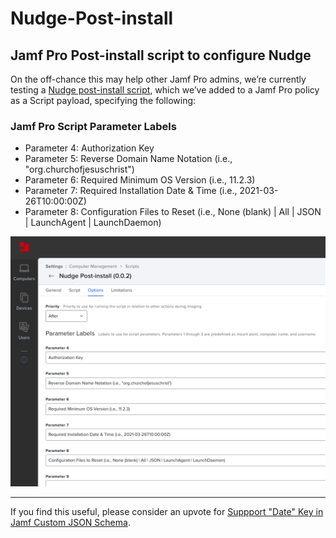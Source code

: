 # Nudge-Post-install
## Jamf Pro Post-install script to configure Nudge

On the off-chance this may help other Jamf Pro admins, we’re currently testing a [Nudge post-install script](https://github.com/dan-snelson/Nudge-Post-install/blob/main/Nudge-Post-install.bash), which we’ve added to a Jamf Pro policy as a Script payload, specifying the following:

### Jamf Pro Script Parameter Labels

- Parameter 4: Authorization Key
- Parameter 5: Reverse Domain Name Notation (i.e., "org.churchofjesuschrist")
- Parameter 6: Required Minimum OS Version (i.e., 11.2.3)
- Parameter 7: Required Installation Date & Time (i.e., 2021-03-26T10:00:00Z)
- Parameter 8: Configuration Files to Reset (i.e., None (blank) | All | JSON | LaunchAgent | LaunchDaemon)

![Jamf Pro Script Parameter Labels](Screen%20Shot%202021-03-22%20at%2012.55.06%20PM.png)


---

If you find this useful, please consider an upvote for [Suppport "Date" Key in Jamf Custom JSON Schema](https://www.jamf.com/jamf-nation/feature-requests/10232/).

